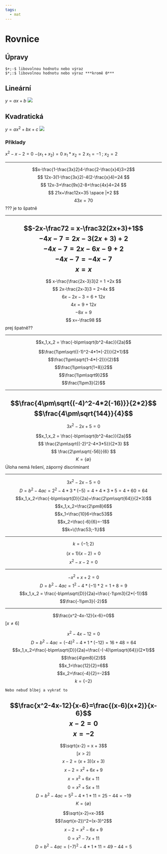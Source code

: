 ```yaml
---
tags:
  - mat
---
```

# Rovnice
## Úpravy
```ad-sentence
$+;-$ libovolnou hodnotu nebo výraz
$*;:$ libovolnou hodnotu nebo výraz ***kromě 0***
```

## Lineární
$y = ax + b$
![](Pasted%20image%2020211112103252.png)
## Kvadratická
$y = ax^2 + bx + c$
![](Pasted%20image%2020211112103236.png)
### Příklady
$x^2-x-2=0$
$-(x_1+x_2)=0$
$x_1*x_2=2$
$x_1 = -1$ ; $x_2 = 2$



---
$$x-\frac{1-\frac{3x}2}4-\frac{2-\frac{x}4}3=2$$
$$
12x-3(1-\frac{3x}2)-4(2-\frac{x}4)=24
$$
$$
12x-3+\frac{9x}2-8+\frac{4x}4=24
$$
$$
21x+\frac12x=35 \space |*2
$$
$$
43x=70
$$
??? je to špatně

---



$$-2x-\frac72 = x-\frac32(2x+3)+1$$
$$
-4x-7=2x-3(2x+3)+2
$$
$$
-4x-7=2x-6x-9+2
$$
$$
-4x-7=-4x-7
$$
$$
x=x
$$
---

$$
x-\frac{\frac{2x-3}3}2 = 1 +2x
$$
$$
2x-\frac{2x-3}3 = 2+4x
$$
$$
6x-2x-3=6+12x
$$
$$
4x=9+12x
$$
$$
-8x=9
$$
$$
x=-\frac98
$$
prej špatně??

---

$$x_1,x_2 = \frac{-b\pm\sqrt{b^2-4ac}}{2a}$$

$$\frac{1\pm\sqrt{(-1)^2-4*1*(-2)}}{2*1}$$
$$\frac{1\pm\sqrt{1-4*(-2)}}{2}$$
$$\frac{1\pm\sqrt{1+8}}2$$
$$\frac{1\pm\sqrt9}2$$
$$\frac{1\pm3}{2}$$

---
$$\frac{4\pm\sqrt{(-4)^2-4*2(-16)}}{2*2}$$
$$\frac{4\pm\sqrt{144}}{4}$$
---

$$
3x^2 - 2x + 5 = 0
$$


$$x_1,x_2 = \frac{-b\pm\sqrt{b^2-4ac}}{2a}$$
$$
\frac{2\pm\sqrt{(-2)^2-4*3*5}}{2*3}
$$
$$
\frac{2\pm\sqrt{-56}}{6}
$$
$$K=\{\emptyset\}$$
Úloha nemá řešení, záporný discriminant

---
$$3x^2-2x-5=0$$
$$D=b^2-4ac=2^2-4*3*(-5)=4+4*3*5=4+60=64$$
$$x_1,x_2=\frac{-b\pm\sqrt{D}}{2a}=\frac{2\pm\sqrt{64}}{2*3}$$
$$x_1,x_2=\frac{2\pm8}6$$
$$x_1=\frac{10}6=\frac53$$
$$x_2=\frac{-6}{6}=-1$$
$$k=\{\frac53;-1\}$$

---

$$k=\{-1;2\}$$

$$(x+1)(x-2)=0$$
$$x^2-x-2=0$$

---
$$-x^2+x+2=0$$
$$D=b^2-4ac=1^2-4*(-1)*2=1+8=9$$
$$x_1,x_2 = \frac{-b\pm\sqrt{D}}{2a}=\frac{-1\pm3}{2*(-1)}$$
$$\frac{-1\pm3}{-2}$$

---

$$\frac{x^2-4x-12}{x-6}=0$$
$[x\neq6]$

$$x^2-4x-12=0$$
$$D=b^2-4ac=(-4)^2-4*1*(-12)=16+48=64$$
$$x_1,x_2=\frac{-b\pm\sqrt{D}}{2a}=\frac{-(-4)\pm\sqrt{64}}{2*1}$$
$$\frac{4\pm8}{2}$$
$$x_1=\frac{12}{2}=6$$
$$x_2=\frac{-4}{2}=-2$$
$$k=\{-2\}$$
```ad-sentence
Nebo nebuď blbej a vykrať to
```

$$\frac{x^2-4x-12}{x-6}=\frac{(x-6)(x+2)}{x-6}$$
$$x-2=0$$
$$x=-2$$
---

$$\sqrt{x-2} = x + 3$$
$$[x > 2]$$
$$x-2=(x+3)(x+3)$$
$$x-2=x^2+6x+9$$
$$x=x^2+6x+11$$
$$0=x^2+5x+11$$
$$D=b^2-4ac=5^2-4*1*11=25-44=-19$$
$$K=\{\emptyset\}$$

$$\sqrt{x-2}=x-3$$
$$(\sqrt{x-2})^2=(x-3)^2$$
$$x-2=x^2-6x+9$$
$$0=x^2-7x+11$$
$$D=b^2-4ac=(-7)^2-4*1*11=49-44=5$$
